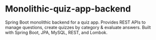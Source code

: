 # Monolithic-quiz-app-backend
Spring Boot monolithic backend for a quiz app. Provides REST APIs to manage questions, create quizzes by category &amp; evaluate answers. Built with Spring Boot, JPA, MySQL, REST, and Lombok.
